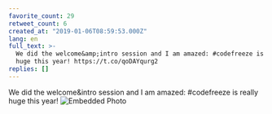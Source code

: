 ```yaml
---
favorite_count: 29
retweet_count: 6
created_at: "2019-01-06T08:59:53.000Z"
lang: en
full_text: >-
  We did the welcome&amp;intro session and I am amazed: #codefreeze is really
  huge this year! https://t.co/qoDAYqurg2
replies: []
---
```


We did the welcome&amp;intro session and I am amazed: #codefreeze is really huge
this year!
![Embedded Photo](https://twitter-media-coderbyheart.s3.eu-north-1.amazonaws.com/1081837747701248000-DwN1sGYXgAA6bmi.jpg)
